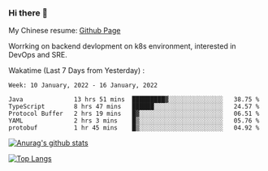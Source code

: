 ### Hi there 👋

My Chinese resume: [Github Page](https://spencercjh.github.io/resume/)

Worrking on backend devlopment on k8s environment, interested in DevOps and SRE.

Wakatime (Last 7 Days from Yesterday) :

<!--START_SECTION:waka-->
```text
Week: 10 January, 2022 - 16 January, 2022

Java              13 hrs 51 mins  █████████▓░░░░░░░░░░░░░░░   38.75 % 
TypeScript        8 hrs 47 mins   ██████░░░░░░░░░░░░░░░░░░░   24.57 % 
Protocol Buffer   2 hrs 19 mins   █▓░░░░░░░░░░░░░░░░░░░░░░░   06.51 % 
YAML              2 hrs 3 mins    █▒░░░░░░░░░░░░░░░░░░░░░░░   05.76 % 
protobuf          1 hr 45 mins    █▒░░░░░░░░░░░░░░░░░░░░░░░   04.92 % 
```
<!--END_SECTION:waka-->

[![Anurag's github stats](https://github-readme-stats.vercel.app/api?username=spencercjh&theme=tokyonight&show_icons=true)](https://github.com/anuraghazra/github-readme-stats)

[![Top Langs](https://github-readme-stats.vercel.app/api/top-langs/?username=spencercjh&layout=compact&theme=tokyonight)](https://github.com/anuraghazra/github-readme-stats)
